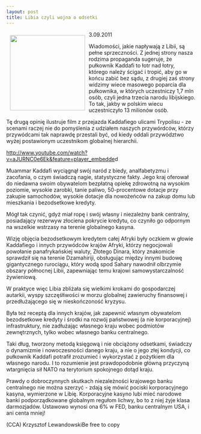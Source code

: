 ```yaml
---
layout: post
title: Libia czyli wojna o odsetki
---
```


<p><img src="{{site.baseurl}}\articles\pictures\465.Libia.jpg" align="left" style="margin: 10px 10px" width="200"><!--81-->
3.09.2011</p><p>Wiadomości, jakie napływają z Libii, są pełne sprzeczności. Z jednej strony nasza rodzima propaganda sugeruje, że pułkownik Kaddafi to łotr nad łotry, którego należy ścigać i tropić, aby go w końcu zabić bez sądu, z drugiej zaś strony widzimy wiece masowego poparcia dla pułkownika, w których uczestniczy 1,7 mln osób, czyli jedna trzecia narodu libijskiego. To tak, jakby w polskim wiecu uczestniczyło 13 milionów osób. </p><p>Tę drugą opinię ilustruje film z przejazda Kaddafiego ulicami Trypolisu - ze scenami raczej nie do pomyślenia z udziałem naszych przywórdców, którzy przywódcami tak naprawdę przestali być, od kiedy oddali przywództwo wyżej postawionym uczestnikom globalnej hierarchii.</p><p><a href="http://www.youtube.com/watch?v=aJURNC0e6Ek&amp;feature=player_embedded" title="Przejazd Kaddafiego ulicami Trypolisu" target="">http://www.youtube.com/watch?v=aJURNC0e6Ek&amp;feature=player_embedde</a>d</p><p>Muammar Kaddafi wyciągnął swój naród z biedy, analfabetyzmu i zacofania, o czym świadczą nagie, statystyczne fakty. Jego kraj oferował do niedawna swoim obywatelom bezpłatną opiekę zdrowotną na wysokim poziomie, wysokie zarobki, tanie paliwo, 50-procentowe dotacje przy zakupie samochodów, wysokie dotacje dla nowożeńców na zakup domu lub mieszkania i bezodsetkowe kredyty.</p><p>Mógł tak czynić, gdyż miał ropę i swój własny i niezależny bank centralny, posiadający rezerwyw złociena pokrycie kredytu, co czyniło go odpornym na wszelkie wstrzasy na terenie globalnego kasyna.</p><p>Wizję objęcia bezodsetkowym kredytem całej Afryki były oczkiem w głowie Kaddafiego i innych przywódców krajów Afryki, którzy negocjowali powołanie panafrykańskiej waluty, Złotego Dinara, który znakomicie sprawdził się na terenie Dzamahiriji, obsługując między innymi budowę gigantycznego rurociągu, który wodą spod Sahary nawodnił olbrzymie obszary północnej Libii, zapewniając temu krajowi samowystarczalność żywieniową.</p><p>W praktyce więc Libia zbliżała się wielkimi krokami do gospodarczej autarkii, wyspy szczęśłiwości w morzu globalnej zawieruchy finansowej i przedłużającego się w nieskończoność kryzysu.</p><p>Była też receptą dla innych krajów, jak zapewnić własnym obywatelom bezodsetkowe kredyty i środki na rozwój państwowej (a nie korporacyjnej) infrastruktury, nie zadłużając własnego kraju wobec podmiotów zewnętrznych, tylko wobec własnego banku centralnego.</p><p>Taki dług, tworzony metodą księgową i nie obciążony odsetkami, świadczy o dynamizmie i nowoczesności danego kraju, a nie o jego złej kondycji, co pułkownik Kaddafi potrafił zrozumieć i wykorzystać z pożytkiem dla własnego narodu. I to rozumienie jest prawdopodobnie główną przyczyną wtargnięcia sił NATO na terytorium spokojnego dotąd kraju.</p><p>Prawdy o dobroczynnych skutkach niezależności krajowego banku centralnego nie można szerzyć - zdają się mówić pociski korporacyjnego kasyna, wymierzone w Libię. Korporacyjne kasyno lubi mieć narodowe banki podporządkowane globalnym regułom lichwy, bo to z niej żyje klasa darmozjadów. Ustawowo wynosi ona 6% w FED, banku centralnym USA, i ani centa mniej!</p><p>(CCA) Krzysztof LewandowskiBe free to copy</p>